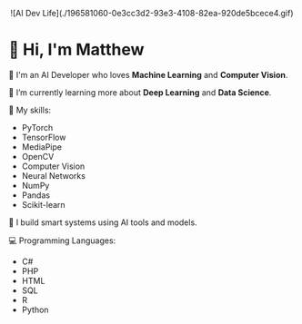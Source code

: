 <p align="center">
![AI Dev Life](./196581060-0e3cc3d2-93e3-4108-82ea-920de5bcece4.gif)
</p>


# 👋 Hi, I'm Matthew

🎯 I'm an AI Developer who loves **Machine Learning** and **Computer Vision**.

🌱 I’m currently learning more about **Deep Learning** and **Data Science**.

🧠 My skills:
- PyTorch
- TensorFlow
- MediaPipe
- OpenCV
- Computer Vision
- Neural Networks
- NumPy
- Pandas
- Scikit-learn

🚀 I build smart systems using AI tools and models.

💻 Programming Languages:
- C#
- PHP
- HTML
- SQL
- R
- Python
